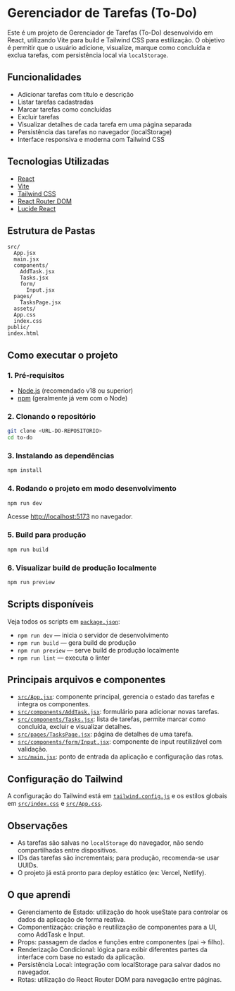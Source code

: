 # Gerenciador de Tarefas (To-Do)

Este é um projeto de Gerenciador de Tarefas (To-Do) desenvolvido em React, utilizando Vite para build e Tailwind CSS para estilização. O objetivo é permitir que o usuário adicione, visualize, marque como concluída e exclua tarefas, com persistência local via `localStorage`.

## Funcionalidades

- Adicionar tarefas com título e descrição
- Listar tarefas cadastradas
- Marcar tarefas como concluídas
- Excluir tarefas
- Visualizar detalhes de cada tarefa em uma página separada
- Persistência das tarefas no navegador (localStorage)
- Interface responsiva e moderna com Tailwind CSS

## Tecnologias Utilizadas

- [React](https://react.dev/)
- [Vite](https://vitejs.dev/)
- [Tailwind CSS](https://tailwindcss.com/)
- [React Router DOM](https://reactrouter.com/)
- [Lucide React](https://lucide.dev/icons/)

## Estrutura de Pastas

```
src/
  App.jsx
  main.jsx
  components/
    AddTask.jsx
    Tasks.jsx
    form/
      Input.jsx
  pages/
    TasksPage.jsx
  assets/
  App.css
  index.css
public/
index.html
```

## Como executar o projeto

### 1. Pré-requisitos

- [Node.js](https://nodejs.org/) (recomendado v18 ou superior)
- [npm](https://www.npmjs.com/) (geralmente já vem com o Node)

### 2. Clonando o repositório

```sh
git clone <URL-DO-REPOSITORIO>
cd to-do
```

### 3. Instalando as dependências

```sh
npm install
```

### 4. Rodando o projeto em modo desenvolvimento

```sh
npm run dev
```

Acesse [http://localhost:5173](http://localhost:5173) no navegador.

### 5. Build para produção

```sh
npm run build
```

### 6. Visualizar build de produção localmente

```sh
npm run preview
```

## Scripts disponíveis

Veja todos os scripts em [`package.json`](package.json):

- `npm run dev` — inicia o servidor de desenvolvimento
- `npm run build` — gera build de produção
- `npm run preview` — serve build de produção localmente
- `npm run lint` — executa o linter

## Principais arquivos e componentes

- [`src/App.jsx`](src/App.jsx): componente principal, gerencia o estado das tarefas e integra os componentes.
- [`src/components/AddTask.jsx`](src/components/AddTask.jsx): formulário para adicionar novas tarefas.
- [`src/components/Tasks.jsx`](src/components/Tasks.jsx): lista de tarefas, permite marcar como concluída, excluir e visualizar detalhes.
- [`src/pages/TasksPage.jsx`](src/pages/TasksPage.jsx): página de detalhes de uma tarefa.
- [`src/components/form/Input.jsx`](src/components/form/Input.jsx): componente de input reutilizável com validação.
- [`src/main.jsx`](src/main.jsx): ponto de entrada da aplicação e configuração das rotas.

## Configuração do Tailwind

A configuração do Tailwind está em [`tailwind.config.js`](tailwind.config.js) e os estilos globais em [`src/index.css`](src/index.css) e [`src/App.css`](src/App.css).

## Observações

- As tarefas são salvas no `localStorage` do navegador, não sendo compartilhadas entre dispositivos.
- IDs das tarefas são incrementais; para produção, recomenda-se usar UUIDs.
- O projeto já está pronto para deploy estático (ex: Vercel, Netlify).

## O que aprendi

- Gerenciamento de Estado: utilização do hook useState para controlar os dados da aplicação de forma reativa.
- Componentização: criação e reutilização de componentes para a UI, como AddTask e Input.
- Props: passagem de dados e funções entre componentes (pai → filho).
- Renderização Condicional: lógica para exibir diferentes partes da interface com base no estado da aplicação.
- Persistência Local: integração com localStorage para salvar dados no navegador.
- Rotas: utilização do React Router DOM para navegação entre páginas.
